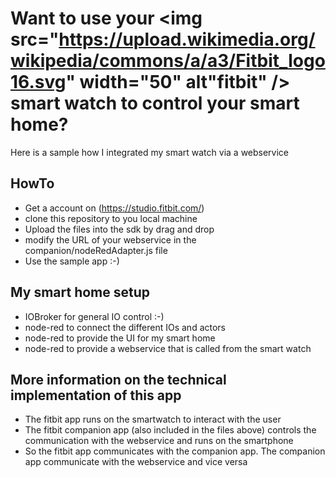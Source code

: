 # Want to use your <img src="https://upload.wikimedia.org/wikipedia/commons/a/a3/Fitbit_logo16.svg" width="50" alt"fitbit" /> smart watch to control your smart home?



Here is a sample how I integrated my smart watch via a webservice

## HowTo

* Get a account on (https://studio.fitbit.com/)
* clone this repository to you local machine
* Upload the files into the sdk by drag and drop
* modify the URL of your webservice in the companion/nodeRedAdapter.js file
* Use the sample app :-)

## My smart home setup
* IOBroker for general IO control :-)
* node-red to connect the different IOs and actors
* node-red to provide the UI for my smart home
* node-red to provide a webservice that is called from the smart watch

## More information on the technical implementation of this app
* The fitbit app runs on the smartwatch to interact with the user
* The fitbit companion app (also included in the files above) controls the communication with the webservice and runs on the smartphone
* So the fitbit app communicates with the companion app. The companion app communicate with the webservice and vice versa
